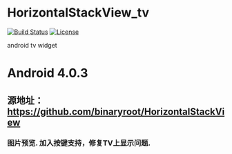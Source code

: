 # HorizontalStackView_tv

[![Build Status](https://travis-ci.org/grandcentrix/tray.svg?branch=master)](https://travis-ci.org/grandcentrix/tray) [![License](https://img.shields.io/badge/license-Apache%202-green.svg?style=flat)](https://github.com/grandcentrix/tray/blob/master/LICENSE.txt)

android tv widget

# Android 4.0.3
## 源地址：https://github.com/binaryroot/HorizontalStackView﻿
### 图片预览. 加入按键支持，修复TV上显示问题.

#
